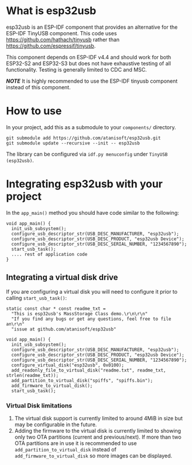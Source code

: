 # What is esp32usb

esp32usb is an ESP-IDF component that provides an alternative for the ESP-IDF TinyUSB component.
This code uses https://github.com/hathach/tinyusb rather than https://github.com/espressif/tinyusb.

This component depends on ESP-IDF v4.4 and should work for both ESP32-S2 and
ESP32-S3 but does not have exhaustive testing of all functionality. Testing is
generally limited to CDC and MSC.

***NOTE***
It is highly recommended to use the ESP-IDF tinyusb component instead of this component.

# How to use
In your project, add this as a submodule to your `components/` directory.

```
git submodule add https://github.com/atanisoft/esp32usb.git
git submodule update --recursive --init -- esp32usb
```

The library can be configured via `idf.py menuconfig` under `TinyUSB (esp32usb)`.

# Integrating esp32usb with your project

In the `app_main()` method you should have code similar to the following:

```
void app_main() {
  init_usb_subsystem();
  configure_usb_descriptor_str(USB_DESC_MANUFACTURER, "esp32usb");
  configure_usb_descriptor_str(USB_DESC_PRODUCT, "esp32usb Device");
  configure_usb_descriptor_str(USB_DESC_SERIAL_NUMBER, "1234567890");
  start_usb_task();
  .... rest of application code
}
```

## Integrating a virtual disk drive
If you are configuring a virtual disk you will need to configure it prior to calling `start_usb_task()`:

```
static const char * const readme_txt =
  "This is esp32usb's MassStorage Class demo.\r\n\r\n"
  "If you find any bugs or get any questions, feel free to file an\r\n"
  "issue at github.com/atanisoft/esp32usb"

void app_main() {
  init_usb_subsystem();
  configure_usb_descriptor_str(USB_DESC_MANUFACTURER, "esp32usb");
  configure_usb_descriptor_str(USB_DESC_PRODUCT, "esp32usb Device");
  configure_usb_descriptor_str(USB_DESC_SERIAL_NUMBER, "1234567890");
  configure_virtual_disk("esp32usb", 0x0100);
  add_readonly_file_to_virtual_disk("readme.txt", readme_txt, strlen(readme_txt));
  add_partition_to_virtual_disk("spiffs", "spiffs.bin");
  add_firmware_to_virtual_disk();
  start_usb_task();
```

### Virtual Disk limitations

1. The virtual disk support is currently limited to around 4MiB in size but may be configurable in the future. 
2. Adding the firmware to the virtual disk is currently limited to showing only two OTA partitions (current and previous/next). If more than two OTA partitions are in use it is recommended to use `add_partition_to_virtual_disk` instead of `add_firmware_to_virtual_disk` so more images can be displayed.
